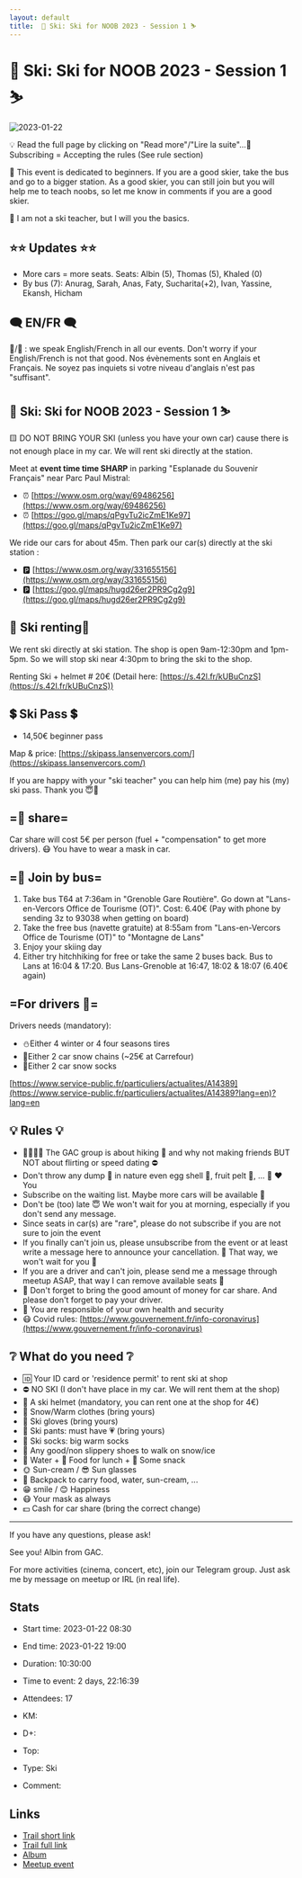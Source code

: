 ```yaml
---
layout: default
title:  🎿 Ski: Ski for NOOB 2023 - Session 1 ⛷
---
```


#  🎿 Ski: Ski for NOOB 2023 - Session 1 ⛷

![2023-01-22](/Stats/img/orig/2023-01-22.jpg)

💡 Read the full page by clicking on "Read more"/"Lire la suite"...💜
Subscribing = Accepting the rules (See rule section)

🔺 This event is dedicated to beginners. If you are a good skier, take the bus and go to a bigger station. As a good skier, you can still join but you will help me to teach noobs, so let me know in comments if you are a good skier.

👀 I am not a ski teacher, but I will you the basics.

## ⭐⭐ Updates ⭐⭐

* More cars = more seats. Seats: Albin (5), Thomas (5), Khaled (0)
* By bus (7): Anurag, Sarah, Anas, Faty, Sucharita(+2), Ivan, Yassine, Ekansh, Hicham

## 🗨️ EN/FR 🗨️
🦅/🐓 : we speak English/French in all our events. Don't worry if your English/French is not that good. Nos évènements sont en Anglais et Français. Ne soyez pas inquiets si votre niveau d'anglais n'est pas "suffisant".

## 🎿 Ski: Ski for NOOB 2023 - Session 1 ⛷
🟨 DO NOT BRING YOUR SKI (unless you have your own car) cause there is not enough place in my car. We will rent ski directly at the station.

Meet at **event time time SHARP** in parking "Esplanade du Souvenir Français" near Parc Paul Mistral:

* ⏰ [https://www.osm.org/way/69486256](https://www.osm.org/way/69486256)
* ⏰ [https://goo.gl/maps/qPgvTu2icZmE1Ke97](https://goo.gl/maps/qPgvTu2icZmE1Ke97)

We ride our cars for about 45m. Then park our car(s) directly at the ski station :

* 🅿️ [https://www.osm.org/way/331655156](https://www.osm.org/way/331655156)
* 🅿️ [https://goo.gl/maps/hugd26er2PR9Cg2g9](https://goo.gl/maps/hugd26er2PR9Cg2g9)

## 🎿 Ski renting🎿
We rent ski directly at ski station. The shop is open 9am-12:30pm and 1pm-5pm. So we will stop ski near 4:30pm to bring the ski to the shop.

Renting Ski + helmet # 20€ (Detail here: [https://s.42l.fr/kUBuCnzS](https://s.42l.fr/kUBuCnzS))

## 💲 Ski Pass 💲

* 14,50€ beginner pass

Map & price: [https://skipass.lansenvercors.com/](https://skipass.lansenvercors.com/)

If you are happy with your "ski teacher" you can help him (me) pay his (my) ski pass. Thank you 😇💙

## =🚗 share=
Car share will cost 5€ per person (fuel + "compensation" to get more drivers). 😷 You have to wear a mask in car.

## =🚌 Join by bus=

1. Take bus T64 at 7:36am in "Grenoble Gare Routière". Go down at "Lans-en-Vercors Office de Tourisme (OT)". Cost: 6.40€ (Pay with phone by sending 3z to 93038 when getting on board)
2. Take the free bus (navette gratuite) at 8:55am from "Lans-en-Vercors Office de Tourisme (OT)" to "Montagne de Lans"
3. Enjoy your skiing day
4. Either try hitchhiking for free or take the same 2 buses back. Bus to Lans at 16:04 & 17:20. Bus Lans-Grenoble at 16:47, 18:02 & 18:07 (6.40€ again)

## =For drivers 🚗=
Drivers needs (mandatory):

* ⛄Either 4 winter or 4 four seasons tires
* 🔗Either 2 car snow chains (\~25€ at Carrefour)
* 🧦Either 2 car snow socks

[https://www.service-public.fr/particuliers/actualites/A14389](https://www.service-public.fr/particuliers/actualites/A14389?lang=en)?lang=en

## 💡 Rules 💡

* 🚶‍♀️🚶‍♂️ The GAC group is about hiking 🥾 and why not making friends BUT NOT about flirting or speed dating ⛔
* Don't throw any dump 🚮 in nature even egg shell 🥚, fruit pelt 🍌, ... 🌳 ❤️ You
* Subscribe on the waiting list. Maybe more cars will be available 🚗
* Don't be (too) late 😇 We won't wait for you at morning, especially if you don't send any message.
* Since seats in car(s) are "rare", please do not subscribe if you are not sure to join the event
* If you finally can't join us, please unsubscribe from the event or at least write a message here to announce your cancellation. 💜 That way, we won't wait for you 💜
* If you are a driver and can't join, please send me a message through meetup ASAP, that way I can remove available seats 🚗
* 🚗 Don't forget to bring the good amount of money for car share. And please don't forget to pay your driver.
* 💟 You are responsible of your own health and security
* 😷 Covid rules: [https://www.gouvernement.fr/info-coronavirus](https://www.gouvernement.fr/info-coronavirus)

## ❔ What do you need ❔

* 🆔 Your ID card or 'residence permit' to rent ski at shop
* ⛔ NO SKI (I don't have place in my car. We will rent them at the shop)
* 🧢 A ski helmet (mandatory, you can rent one at the shop for 4€)
* 🧥 Snow/Warm clothes (bring yours)
* 🧤 Ski gloves (bring yours)
* 👖 Ski pants: must have 💗 (bring yours)
* 🧦 Ski socks: big warm socks
* 🥾 Any good/non slippery shoes to walk on snow/ice
* 🧃 Water + 🥪 Food for lunch + 🍫 Some snack
* 🌞 Sun-cream / 😎 Sun glasses
* 🎒 Backpack to carry food, water, sun-cream, ...
* 😁 smile / 😊 Happiness
* 😷 Your mask as always
* 💵 Cash for car share (bring the correct change)

***

If you have any questions, please ask!

See you! Albin from GAC.

For more activities (cinema, concert, etc), join our Telegram group. Just ask me by message on meetup or IRL (in real life).

## Stats

- Start time: 2023-01-22 08:30
- End time: 2023-01-22 19:00
- Duration: 10:30:00
- Time to event: 2 days, 22:16:39
- Attendees: 17

- KM: 
- D+: 
- Top: 
- Type: Ski
- Comment: 

## Links

- [Trail short link]()
- [Trail full link]()
- [Album](https://binnette.github.io/GacImg2023/2023-01-22-🎿-Ski-Ski-for-NOOB-2023-Session-1-⛷.html)
- [Meetup event](https://www.meetup.com/grenoble-adventure-club-english-french/events/291043335/)
